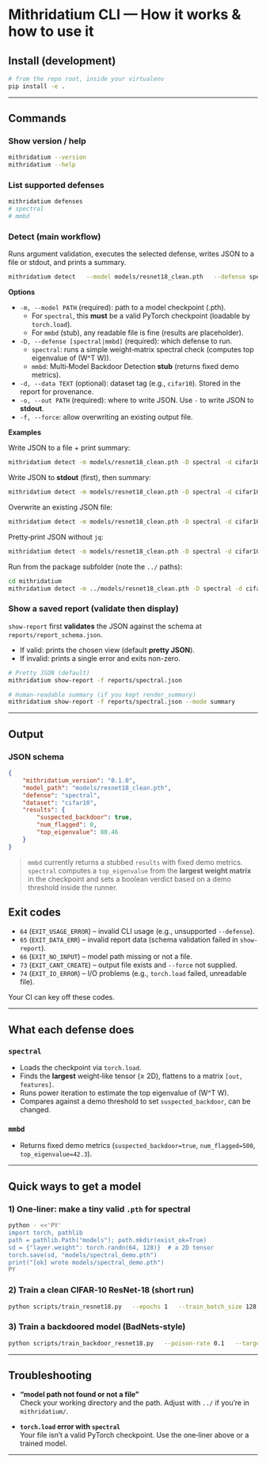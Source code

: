 # Mithridatium CLI — How it works & how to use it

## Install (development)

```bash
# from the repo root, inside your virtualenv
pip install -e .
```

---

## Commands

### Show version / help

```bash
mithridatium --version
mithridatium --help
```

### List supported defenses

```bash
mithridatium defenses
# spectral
# mmbd
```

### Detect (main workflow)

Runs argument validation, executes the selected defense, writes JSON to a file or stdout, and prints a summary.

```bash
mithridatium detect   --model models/resnet18_clean.pth   --defense spectral   --data cifar10   --out reports/spectral.json
```

**Options**

- `-m, --model PATH` (required): path to a model checkpoint (.pth).
  - For `spectral`, this **must** be a valid PyTorch checkpoint (loadable by `torch.load`).
  - For `mmbd` (stub), any readable file is fine (results are placeholder).
- `-D, --defense [spectral|mmbd]` (required): which defense to run.
  - `spectral`: runs a simple weight‑matrix spectral check (computes top eigenvalue of \(W^T W\)).
  - `mmbd`: Multi‑Model Backdoor Detection **stub** (returns fixed demo metrics).
- `-d, --data TEXT` (optional): dataset tag (e.g., `cifar10`). Stored in the report for provenance.
- `-o, --out PATH` (required): where to write JSON. Use `-` to write JSON to **stdout**.
- `-f, --force`: allow overwriting an existing output file.

**Examples**

Write JSON to a file + print summary:

```bash
mithridatium detect -m models/resnet18_clean.pth -D spectral -d cifar10 -o reports/spectral.json
```

Write JSON to **stdout** (first), then summary:

```bash
mithridatium detect -m models/resnet18_clean.pth -D spectral -d cifar10 -o -
```

Overwrite an existing JSON file:

```bash
mithridatium detect -m models/resnet18_clean.pth -D spectral -d cifar10 -o reports/spectral.json --force
```

Pretty‑print JSON without `jq`:

```bash
mithridatium detect -m models/resnet18_clean.pth -D spectral -d cifar10 -o - | python -m json.tool
```

Run from the package subfolder (note the `../` paths):

```bash
cd mithridatium
mithridatium detect -m ../models/resnet18_clean.pth -D spectral -d cifar10 -o ../reports/spectral.json
```

### Show a saved report (validate then display)

`show-report` first **validates** the JSON against the schema at `reports/report_schema.json`.

- If valid: prints the chosen view (default **pretty JSON**).
- If invalid: prints a single error and exits non-zero.

```bash
# Pretty JSON (default)
mithridatium show-report -f reports/spectral.json

# Human-readable summary (if you kept render_summary)
mithridatium show-report -f reports/spectral.json --mode summary
```

---

## Output

### JSON schema

```json
{
	"mithridatium_version": "0.1.0",
	"model_path": "models/resnet18_clean.pth",
	"defense": "spectral",
	"dataset": "cifar10",
	"results": {
		"suspected_backdoor": true,
		"num_flagged": 0,
		"top_eigenvalue": 80.46
	}
}
```

> `mmbd` currently returns a stubbed `results` with fixed demo metrics.  
> `spectral` computes a `top_eigenvalue` from the **largest weight matrix** in the checkpoint and sets a boolean verdict based on a demo threshold inside the runner.

## Exit codes

- `64` (`EXIT_USAGE_ERROR`) – invalid CLI usage (e.g., unsupported `--defense`).
- `65` (`EXIT_DATA_ERR`) – invalid report data (schema validation failed in `show-report`).
- `66` (`EXIT_NO_INPUT`) – model path missing or not a file.
- `73` (`EXIT_CANT_CREATE`) – output file exists and `--force` not supplied.
- `74` (`EXIT_IO_ERROR`) – I/O problems (e.g., `torch.load` failed, unreadable file).

Your CI can key off these codes.

---

## What each defense does

### `spectral`

- Loads the checkpoint via `torch.load`.
- Finds the **largest** weight‑like tensor (≥ 2D), flattens to a matrix `[out, features]`.
- Runs power iteration to estimate the top eigenvalue of \(W^T W\).
- Compares against a demo threshold to set `suspected_backdoor`, can be changed.

### `mmbd`

- Returns fixed demo metrics (`suspected_backdoor=true`, `num_flagged=500`, `top_eigenvalue=42.3`).

---

## Quick ways to get a model

### 1) One‑liner: make a tiny valid `.pth` for spectral

```bash
python - <<'PY'
import torch, pathlib
path = pathlib.Path("models"); path.mkdir(exist_ok=True)
sd = {"layer.weight": torch.randn(64, 128)}  # a 2D tensor
torch.save(sd, "models/spectral_demo.pth")
print("[ok] wrote models/spectral_demo.pth")
PY
```

### 2) Train a clean CIFAR‑10 ResNet‑18 (short run)

```bash
python scripts/train_resnet18.py   --epochs 1   --train_batch_size 128   --eval_batch_size 256   --lr 0.1   --seed 1   --output_path models/resnet18_clean.pth
```

### 3) Train a backdoored model (BadNets‑style)

```bash
python scripts/train_backdoor_resnet18.py   --poison-rate 0.1   --target-class 0   --trigger-size 4   --trigger-pos bottom-right   --epochs 5   --batch-size 128   --lr 0.1   --seed 42   --out models/resnet18_badnet.pth
```

---

## Troubleshooting

- **“model path not found or not a file”**  
  Check your working directory and the path. Adjust with `../` if you’re in `mithridatium/`.

- **`torch.load` error with `spectral`**  
  Your file isn’t a valid PyTorch checkpoint. Use the one‑liner above or a trained model.

---

